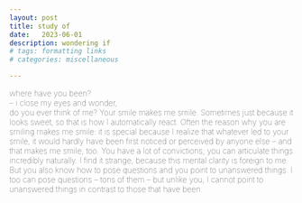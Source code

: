 ```yaml
---
layout: post
title: study of
date:   2023-06-01
description: wondering if
# tags: formatting links
# categories: miscellaneous

---
```


<span style="font-size:14px;font-weight:lighter">
​where have you been?
<br> – ​i close my eyes and wonder,
<br> ​do you ever think of me?


<span style="font-size:14px;font-weight:lighter">
Your smile makes me smile. Sometimes just because it looks sweet, so that is how I automatically react. Often the reason why you are smiling makes me smile: it is special because I realize that whatever led to your smile, it would hardly have been first noticed or perceived by anyone else – and that makes me smile, too.

<span style="font-size:14px;font-weight:lighter">
You have a lot of convictions; you can articulate things incredibly naturally. I find it strange, because this mental clarity is foreign to me. But you also know how to pose questions and you point to unanswered things. I too can pose questions – tons of them – but unlike you, I cannot point to unanswered things in contrast to those that have been.
<!--
<span style="font-size:14px;font-weight:lighter">
You calm me down. I do not know why. Even when you seem to be impatient, you calm me down.-->


<!---
<span style="font-size:15px;font-weight:lighter">
o potencial do meu ser estava naquelas fotos
<br> perdidas... não--desaparecidas
<br> desaparecidas do universo
<br> real
<br> e das possibilidades
<br> e potencialidades
<br> e promessas
<br> --promessas de que tudo ficaria bem
</span>
<br>
<br>

<hr>

<span style="font-size:15px;font-weight:lighter">
eu tenho tido flashbacks
<br> recortes de momentos e experiências
<br>  que cruzam, repentinamente, minha mente,
<br> e assusto-me
<br> com o inesperado
<br> com a fidelidade desse recorte ao que foi real
<br> com a presença de detalhes
<br> e a precisão dos detalhes
<br> não há nostalgia; não dá tempo de criar esse vínculo com a memória.
<br> são imagens de um filme
<br> e assusto-me
</span>


<span style="font-size:15px;font-weight:lighter">
aquilo tudo era meu
<br> era eu
</span>


<br>
<hr>
<span style="font-size:14px;font-weight:lighter">
i was crazy but i did not know it. now i do
<br> what i wrote, was written in a different language
<br> one one cannot understand
<br> but they were my best attempt to make sense of this,
<br> to make me be understood.
</span>
--->